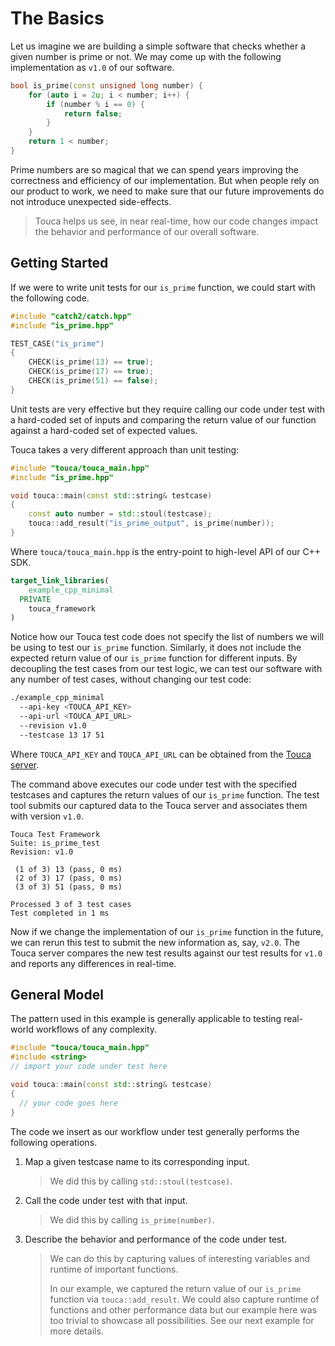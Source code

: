 # The Basics

Let us imagine we are building a simple software that checks whether
a given number is prime or not. We may come up with the following
implementation as `v1.0` of our software.

```cpp
bool is_prime(const unsigned long number) {
    for (auto i = 2u; i < number; i++) {
        if (number % i == 0) {
            return false;
        }
    }
    return 1 < number;
}
```

Prime numbers are so magical that we can spend years improving
the correctness and efficiency of our implementation. But when people
rely on our product to work, we need to make sure that our future
improvements do not introduce unexpected side-effects.

> Touca helps us see, in near real-time, how our code changes impact
> the behavior and performance of our overall software.

## Getting Started

If we were to write unit tests for our `is_prime` function, we could
start with the following code.

```cpp
#include "catch2/catch.hpp"
#include "is_prime.hpp"

TEST_CASE("is_prime")
{
    CHECK(is_prime(13) == true);
    CHECK(is_prime(17) == true);
    CHECK(is_prime(51) == false);
}
```

Unit tests are very effective but they require calling our code under
test with a hard-coded set of inputs and comparing the return value of
our function against a hard-coded set of expected values.

Touca takes a very different approach than unit testing:

```cpp
#include "touca/touca_main.hpp"
#include "is_prime.hpp"

void touca::main(const std::string& testcase)
{
    const auto number = std::stoul(testcase);
    touca::add_result("is_prime_output", is_prime(number));
}
```

Where `touca/touca_main.hpp` is the entry-point to high-level API of our
C++ SDK.

```cmake
target_link_libraries(
    example_cpp_minimal
  PRIVATE
    touca_framework
)
```

Notice how our Touca test code does not specify the list of numbers we
will be using to test our `is_prime` function. Similarly, it does not
include the expected return value of our `is_prime` function for different
inputs. By decoupling the test cases from our test logic, we can test
our software with any number of test cases, without changing our test code:

```bash
./example_cpp_minimal
  --api-key <TOUCA_API_KEY>
  --api-url <TOUCA_API_URL>
  --revision v1.0
  --testcase 13 17 51
```

Where `TOUCA_API_KEY` and `TOUCA_API_URL` can be obtained from the [Touca
server](https://app.touca.io).

The command above executes our code under test with the specified testcases
and captures the return values of our `is_prime` function.
The test tool submits our captured data to the Touca server and associates
them with version `v1.0`.

```text
Touca Test Framework
Suite: is_prime_test
Revision: v1.0

 (1 of 3) 13 (pass, 0 ms)
 (2 of 3) 17 (pass, 0 ms)
 (3 of 3) 51 (pass, 0 ms)

Processed 3 of 3 test cases
Test completed in 1 ms
```

Now if we change the implementation of our `is_prime` function in the future,
we can rerun this test to submit the new information as, say, `v2.0`.
The Touca server compares the new test results against our test results for
`v1.0` and reports any differences in real-time.

## General Model

The pattern used in this example is generally applicable to testing
real-world workflows of any complexity.

```cpp
#include "touca/touca_main.hpp"
#include <string>
// import your code under test here

void touca::main(const std::string& testcase)
{
  // your code goes here
}
```

The code we insert as our workflow under test generally performs
the following operations.

1.  Map a given testcase name to its corresponding input.

    > We did this by calling `std::stoul(testcase)`.

2.  Call the code under test with that input.

    > We did this by calling `is_prime(number)`.

3.  Describe the behavior and performance of the code under test.

    > We can do this by capturing values of interesting variables
    > and runtime of important functions.
    >
    > In our example, we captured the return value of our `is_prime`
    > function via `touca::add_result`. We could also capture runtime
    > of functions and other performance data but our example here
    > was too trivial to showcase all possibilities. See our next
    > example for more details.
